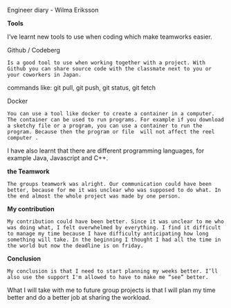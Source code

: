 Engineer diary - Wilma Eriksson



**Tools**

I’ve learnt new tools to use when coding which make teamworks easier. 

Github / Codeberg 

	Is a good tool to use when working together with a project. With Github you can share source code with the classmate next to you or your coworkers in Japan.

commands like: git pull, git push, git status, git fetch
 
Docker

	You can use a tool like docker to create a container in a computer. The container can be used to run programs. For example if you download a sketchy file or a program, you can use a container to run the program. Because then the program or file  will not affect the reel computer .

I have also learnt that there are different programming languages, for example Java, Javascript and C++. 


**the Teamwork**

	The groups teamwork was alright. Our communication could have been better, because for me it was unclear who was supposed to do what. In the end almost the whole project was made by one person. 



**My contribution**

	My contribution could have been better. Since it was unclear to me who was doing what, I felt overwhelmed by everything. I find it difficult to manage my time because I have difficulty anticipating how long something will take. In the beginning I thought I had all the time in the world but now the deadline is on friday. 



**Conclusion**

	My conclusion is that I need to start planning my weeks better. I’ll also use the support I'm allowed to have to make me “see” better. 


What I will take with me to future group projects is that I will plan my time better and do a better job at sharing the workload.   

